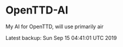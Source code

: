 # OpenTTD-AI
My AI for OpenTTD, will use primarily air

Latest backup: Sun Sep 15 04:41:01 UTC 2019
